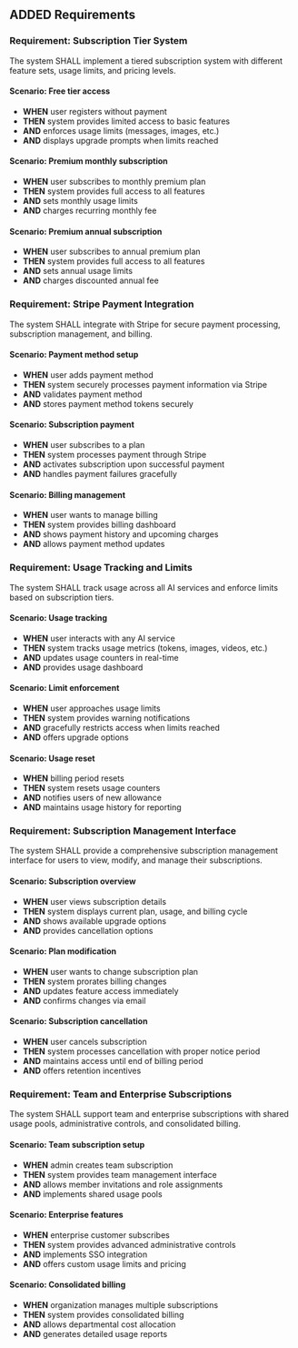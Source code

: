 ## ADDED Requirements

### Requirement: Subscription Tier System
The system SHALL implement a tiered subscription system with different feature sets, usage limits, and pricing levels.

#### Scenario: Free tier access
- **WHEN** user registers without payment
- **THEN** system provides limited access to basic features
- **AND** enforces usage limits (messages, images, etc.)
- **AND** displays upgrade prompts when limits reached

#### Scenario: Premium monthly subscription
- **WHEN** user subscribes to monthly premium plan
- **THEN** system provides full access to all features
- **AND** sets monthly usage limits
- **AND** charges recurring monthly fee

#### Scenario: Premium annual subscription
- **WHEN** user subscribes to annual premium plan
- **THEN** system provides full access to all features
- **AND** sets annual usage limits
- **AND** charges discounted annual fee

### Requirement: Stripe Payment Integration
The system SHALL integrate with Stripe for secure payment processing, subscription management, and billing.

#### Scenario: Payment method setup
- **WHEN** user adds payment method
- **THEN** system securely processes payment information via Stripe
- **AND** validates payment method
- **AND** stores payment method tokens securely

#### Scenario: Subscription payment
- **WHEN** user subscribes to a plan
- **THEN** system processes payment through Stripe
- **AND** activates subscription upon successful payment
- **AND** handles payment failures gracefully

#### Scenario: Billing management
- **WHEN** user wants to manage billing
- **THEN** system provides billing dashboard
- **AND** shows payment history and upcoming charges
- **AND** allows payment method updates

### Requirement: Usage Tracking and Limits
The system SHALL track usage across all AI services and enforce limits based on subscription tiers.

#### Scenario: Usage tracking
- **WHEN** user interacts with any AI service
- **THEN** system tracks usage metrics (tokens, images, videos, etc.)
- **AND** updates usage counters in real-time
- **AND** provides usage dashboard

#### Scenario: Limit enforcement
- **WHEN** user approaches usage limits
- **THEN** system provides warning notifications
- **AND** gracefully restricts access when limits reached
- **AND** offers upgrade options

#### Scenario: Usage reset
- **WHEN** billing period resets
- **THEN** system resets usage counters
- **AND** notifies users of new allowance
- **AND** maintains usage history for reporting

### Requirement: Subscription Management Interface
The system SHALL provide a comprehensive subscription management interface for users to view, modify, and manage their subscriptions.

#### Scenario: Subscription overview
- **WHEN** user views subscription details
- **THEN** system displays current plan, usage, and billing cycle
- **AND** shows available upgrade options
- **AND** provides cancellation options

#### Scenario: Plan modification
- **WHEN** user wants to change subscription plan
- **THEN** system prorates billing changes
- **AND** updates feature access immediately
- **AND** confirms changes via email

#### Scenario: Subscription cancellation
- **WHEN** user cancels subscription
- **THEN** system processes cancellation with proper notice period
- **AND** maintains access until end of billing period
- **AND** offers retention incentives

### Requirement: Team and Enterprise Subscriptions
The system SHALL support team and enterprise subscriptions with shared usage pools, administrative controls, and consolidated billing.

#### Scenario: Team subscription setup
- **WHEN** admin creates team subscription
- **THEN** system provides team management interface
- **AND** allows member invitations and role assignments
- **AND** implements shared usage pools

#### Scenario: Enterprise features
- **WHEN** enterprise customer subscribes
- **THEN** system provides advanced administrative controls
- **AND** implements SSO integration
- **AND** offers custom usage limits and pricing

#### Scenario: Consolidated billing
- **WHEN** organization manages multiple subscriptions
- **THEN** system provides consolidated billing
- **AND** allows departmental cost allocation
- **AND** generates detailed usage reports